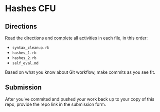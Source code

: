 # Hashes CFU

## Directions

Read the directions and complete all activities in each file, in this order:
- `syntax_cleanup.rb`
- `hashes_1.rb`
- `hashes_2.rb`
- `self_eval.md`

Based on what you know about Git workflow, make commits as you see fit.

## Submission

After you've commited and pushed your work back up to your copy of this repo, provide the repo link in the submission form.

